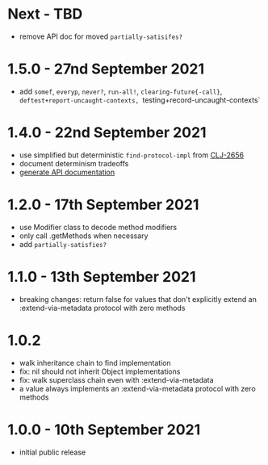 # Next - TBD
- remove API doc for moved `partially-satisifes?`

# 1.5.0 - 27nd September 2021
- add `somef`, `everyp`, `never?`, `run-all!`, `clearing-future{-call}`, `deftest+report-uncaught-contexts, `testing+record-uncaught-contexts`

# 1.4.0 - 22nd September 2021
- use simplified but deterministic `find-protocol-impl` from [CLJ-2656](https://clojure.atlassian.net/browse/CLJ-2656)
- document determinism tradeoffs
- [generate API documentation](https://frenchy64.github.io/fully-satisfies/latest)

# 1.2.0 - 17th September 2021
- use Modifier class to decode method modifiers
- only call .getMethods when necessary
- add `partially-satisfies?`

# 1.1.0 - 13th September 2021
- breaking changes: return false for values that don't explicitly extend an :extend-via-metadata protocol with zero methods

# 1.0.2
- walk inheritance chain to find implementation
- fix: nil should not inherit Object implementations
- fix: walk superclass chain even with :extend-via-metadata
- a value always implements an :extend-via-metadata protocol with zero methods

# 1.0.0 - 10th September 2021
- initial public release
